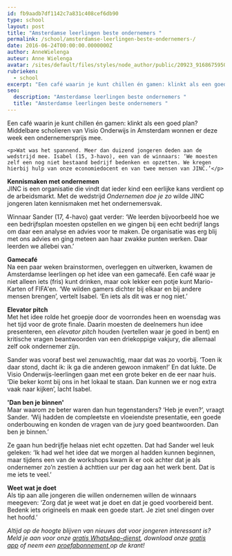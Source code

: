 ```yaml
---
id: fb9aadb7df1142c7a831c408cef6db90
type: school
layout: post
title: "Amsterdamse leerlingen beste ondernemers "
permalink: /school/amsterdamse-leerlingen-beste-ondernemers-/
date: 2016-06-24T00:00:00.0000000Z
author: AnneWielenga
auteur: Anne Wielenga
avatar: /sites/default/files/styles/node_author/public/20923_916867595043804_5915050079597932856_n_1.jpg?itok=SwwKtyM5
rubrieken:
  - school
excerpt: "Een café waarin je kunt chillen én gamen: klinkt als een goed plan? Middelbare scholieren van Visio Onderwijs in Amsterdam wonnen er deze week een ondernemersprijs mee.  "
seo:
  description: "Amsterdamse leerlingen beste ondernemers "
  title: "Amsterdamse leerlingen beste ondernemers "
---
```

Een café waarin je kunt chillen én gamen: klinkt als een goed plan? Middelbare scholieren van Visio Onderwijs in Amsterdam wonnen er deze week een ondernemersprijs mee.  

    <p>Wat was het spannend. Meer dan duizend jongeren deden aan de wedstrijd mee. Isabel (15, 3-havo), een van de winnaars: ‘We moesten zelf een nog niet bestaand bedrijf bedenken en opzetten. We kregen hierbij hulp van onze economiedocent en van twee mensen van JINC.’</p>
<p><strong>Kennismaken met ondernemen</strong><br>JINC is een organisatie die vindt dat ieder kind een eerlijke kans verdient op de arbeidsmarkt. Met de wedstrijd <em>Ondernemen doe je zo </em>wilde JINC jongeren laten kennismaken met het ondernemersvak.</p>
<p>Winnaar Sander (17, 4-havo) gaat verder: ‘We leerden bijvoorbeeld hoe we een bedrijfsplan moesten opstellen en we gingen bij een echt bedrijf langs om daar een analyse en advies voor te maken. De organisatie was erg blij met ons advies en ging meteen aan haar zwakke punten werken. Daar leerden we allebei van.’</p>
<p><strong>Gamecafé</strong><br>Na een paar weken brainstormen, overleggen en uitwerken, kwamen de Amsterdamse leerlingen op het idee van een gamecafé. Een café waar je niet alleen iets (fris) kunt drinken, maar ook lekker een potje kunt Mario-Karten of FIFA'en. ‘We wilden gamers dichter bij elkaar en bij andere mensen brengen’, vertelt Isabel. ‘En iets als dit was er nog niet.’</p>
<p><strong>Elevator pitch</strong><br>Met het idee rolde het groepje door de voorrondes heen en woensdag was het tijd voor de grote finale. Daarin moesten de deelnemers hun idee presenteren, een <em>elevator pitch</em> houden (vertellen waar je goed in bent) en kritische vragen beantwoorden van een driekoppige vakjury, die allemaal zelf ook ondernemer zijn.</p>
<p>Sander was vooraf best wel zenuwachtig, maar dat was zo voorbij. ‘Toen ik daar stond, dacht ik: ik ga die anderen gewoon inmaken!’ En dat lukte. De Visio Onderwijs-leerlingen gaan met een grote beker en de eer naar huis. ‘Die beker komt bij ons in het lokaal te staan. Dan kunnen we er nog extra vaak naar kijken’, lacht Isabel.</p>
<p><strong>'Dan ben je binnen'</strong><br>Maar waarom ze beter waren dan hun tegenstanders? ‘Heb je even?’, vraagt Sander. ‘Wij hadden de compleetste en vloeiendste presentatie, een goede onderbouwing en konden de vragen van de jury goed beantwoorden. Dan ben je binnen.’</p>
<p>Ze gaan hun bedrijfje helaas niet echt opzetten. Dat had Sander wel leuk geleken: ‘Ik had wel het idee dat we morgen al hadden kunnen beginnen, maar tijdens een van de workshops kwam ik er ook achter dat je als ondernemer zo’n zestien á achttien uur per dag aan het werk bent. Dat is me iets te veel.’</p>
<p><strong>Weet wat je doet</strong><br>Als tip aan alle jongeren die willen ondernemen willen de winnaars meegeven: ‘Zorg dat je weet wat je doet en dat je goed voorbereid bent. Bedenk iets origineels en maak een goede start. Je ziet snel dingen over het hoofd.’</p>
<p><em>Altijd op de hoogte blijven van nieuws dat voor jongeren interessant is? Meld je aan voor onze <a href="/whatsapp">gratis WhatsApp-dienst</a>, download onze <a href="/app">gratis app</a> of neem een <a href="https://abonneren.sevendays.nl/abonneren/abonnementen/ae/artikel">proefabonnement </a>op de krant!</em></p>  
